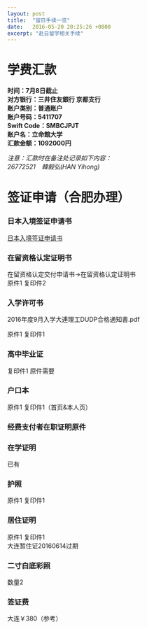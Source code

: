 ```yaml
---
layout: post
title:  "留日手续一览"
date:   2016-05-20 20:25:26 +0800
excerpt: "赴日留学相关手续"
---
```


# 学费汇款

**时间：7月8日截止  
对方银行：三井住友銀行  京都支行  
账户类别：普通账户  
账户号码：5411707  
Swift Code：SMBCJPJT  
账户名：立命館大学  
汇款金额：1092000円**

*注意：汇款时在备注处记录如下内容：  
26772521　韓毅弘(HAN Yihong)*

# 签证申请（合肥办理）

### 日本入境签证申请书

[日本入境签证申请书](http://www.dalian.cn.emb-japan.go.jp/ch/cardryugaku.html)

### 在留资格认定证明书

在留资格认定交付申请书→在留资格认定证明书  
原件1 复印件2

### 入学许可书

2016年度9月入学大連理工DUDP合格通知書.pdf

原件1 复印件1

### 高中毕业证

复印件1 原件需要

### 户口本

原件1 复印件1（首页&本人页）

### 经费支付者在职证明原件

### 在学证明

已有

### 护照

原件1 复印件1

### 居住证明

原件1 复印件1  
大连暂住证20160614过期

### 二寸白底彩照

数量2

### 签证费

大连￥380（参考）
